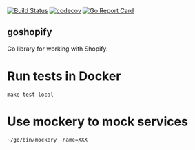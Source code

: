 [![Build Status](https://travis-ci.org/tkeech1/goshopify.svg?branch=master)](https://travis-ci.org/tkeech1/goshopify)
[![codecov](https://codecov.io/gh/tkeech1/goshopify/branch/master/graph/badge.svg)](https://codecov.io/gh/tkeech1/goshopify)
[![Go Report Card](https://goreportcard.com/badge/github.com/tkeech1/goshopify)](https://goreportcard.com/report/github.com/tkeech1/goshopify)

## goshopify
Go library for working with Shopify.

# Run tests in Docker
```
make test-local
```

# Use mockery to mock services
```
~/go/bin/mockery -name=XXX
```
